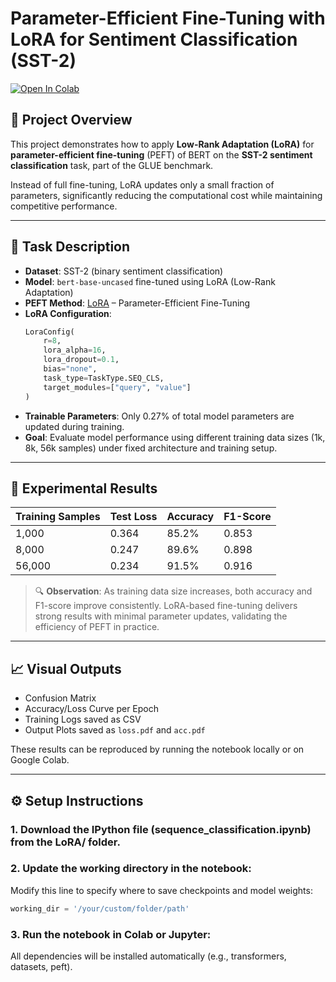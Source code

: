 # Parameter-Efficient Fine-Tuning with LoRA for Sentiment Classification (SST-2)

[![Open In Colab](https://colab.research.google.com/assets/colab-badge.svg)](https://colab.research.google.com/github/dallen12151830/PEFT/blob/main/LoRA/sequence_classification.ipynb)

## 📘 Project Overview

This project demonstrates how to apply **Low-Rank Adaptation (LoRA)** for **parameter-efficient fine-tuning** (PEFT) of BERT on the **SST-2 sentiment classification** task, part of the GLUE benchmark.

Instead of full fine-tuning, LoRA updates only a small fraction of parameters, significantly reducing the computational cost while maintaining competitive performance.

---

## 🎯 Task Description

- **Dataset**: SST-2 (binary sentiment classification)
- **Model**: `bert-base-uncased` fine-tuned using LoRA (Low-Rank Adaptation)
- **PEFT Method**: [LoRA](https://arxiv.org/abs/2106.09685) – Parameter-Efficient Fine-Tuning
- **LoRA Configuration**:
  ```python
  LoraConfig(
      r=8,
      lora_alpha=16,
      lora_dropout=0.1,
      bias="none",
      task_type=TaskType.SEQ_CLS,
      target_modules=["query", "value"]
  )
  ```
- **Trainable Parameters**: Only 0.27% of total model parameters are updated during training.
- **Goal**: Evaluate model performance using different training data sizes (1k, 8k, 56k samples) under fixed architecture and training setup.

---

## 🧪 Experimental Results

| Training Samples | Test Loss | Accuracy | F1-Score |
|------------------|-----------|----------|----------|	
| 1,000            | 0.364     | 85.2%    | 0.853    |
| 8,000            | 0.247     | 89.6%    | 0.898    |	
| 56,000           | 0.234     | 91.5%    | 0.916    |

> 🔍 **Observation**: As training data size increases, both accuracy and F1-score improve consistently. LoRA-based fine-tuning delivers strong results with minimal parameter updates, validating the efficiency of PEFT in practice.

---

## 📈 Visual Outputs

- Confusion Matrix
- Accuracy/Loss Curve per Epoch
- Training Logs saved as CSV
- Output Plots saved as `loss.pdf` and `acc.pdf`

These results can be reproduced by running the notebook locally or on Google Colab.

---

## ⚙️ Setup Instructions

### 1. Download the IPython file (sequence_classification.ipynb) from the LoRA/ folder.
### 2. Update the working directory in the notebook:
Modify this line to specify where to save checkpoints and model weights:
  ```python
  working_dir = '/your/custom/folder/path'
  ```
### 3. Run the notebook in Colab or Jupyter:
All dependencies will be installed automatically (e.g., transformers, datasets, peft).
